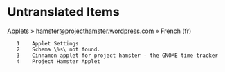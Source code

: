 # Untranslated Items
[Applets](../../../README.md) &#187; [hamster@projecthamster.wordpress.com](../README.md) &#187; French (fr)

       1	Applet Settings
       2	Schema \%s\ not found.
       3	Cinnamon applet for project hamster - the GNOME time tracker
       4	Project Hamster Applet
